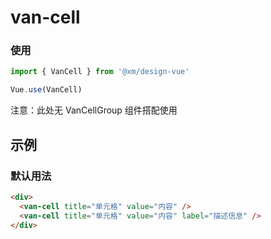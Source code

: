 # van-cell

### 使用

```js
import { VanCell } from '@xm/design-vue'

Vue.use(VanCell)
```

注意：此处无 VanCellGroup 组件搭配使用

## 示例

### 默认用法

```html
<div>
  <van-cell title="单元格" value="内容" />
  <van-cell title="单元格" value="内容" label="描述信息" />
</div>
```
